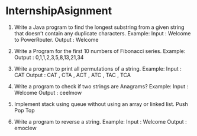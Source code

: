 # InternshipAsignment

1. Write a Java program to find the longest substring from a given string that doesn’t
contain any duplicate characters.
Example:
Input : Welcome to PowerRouter.
Output : Welcome

2. Write a Program for the first 10 numbers of Fibonacci series.
Example:
Output : 0,1,1,2,3,5,8,13,21,34

3. Write a program to print all permutations of a string.
Example:
Input : CAT
Output : CAT , CTA , ACT , ATC , TAC , TCA

4. Write a program to check if two strings are Anagrams?
Example:
Input : Welcome
Output : ceelmow

5. Implement stack using queue without using an array or linked list.
Push
Pop
Top

6. Write a program to reverse a string.
Example:
Input : Welcome
Output : emoclew

